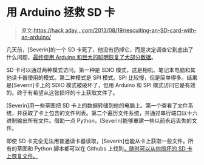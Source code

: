 # 用 Arduino 拯救 SD 卡

> 原文:[https://hack aday . com/2013/08/19/rescuiting-an-SD-card-with-an-arduino/](https://hackaday.com/2013/08/19/rescuing-an-sd-card-with-an-arduino/)

几天前，[Severin]的一个 SD 卡死了，他没有扔掉它，而是决定调查它到底出了什么问题，[最终使用 Arduino 和巨大的聪明恢复了大部分数据](http://tech.tiefpunkt.com/2013/08/sd-card-recovery-using-an-arduino/)。

SD 卡可以通过两种模式访问。第一种是 SDIO 模式，这是相机、笔记本电脑和其他读卡器使用的模式。第二种模式是 SPI 模式。SPI 比较慢，但是简单得多。结果是[Severin]卡上的 SDIO 模式被破坏了，但用 Arduino 和 SPI 模式访问它是有效的。终于有希望从这张损坏的卡上获取文件了。

[Severin]用一些草图把 SD 卡上的数据转储到他的电脑上。第一个查看了文件系统，并获取了卡上包含的文件列表。第二个遍历文件系统，并通过串行端口以十六进制输出所有文件。借助一点 Python，[Severin]能够重建一些以前永远丢失的文件。

即使 SD 卡完全无法用普通读卡器读取，[Severin]也能从卡上获取一些文件。所有的草图和 Python 脚本都可以在 Githubs 上找到[，随时可以从你损坏的 SD 卡上恢复文件。](https://github.com/tiefpunkt/arduino_sd_recovery)